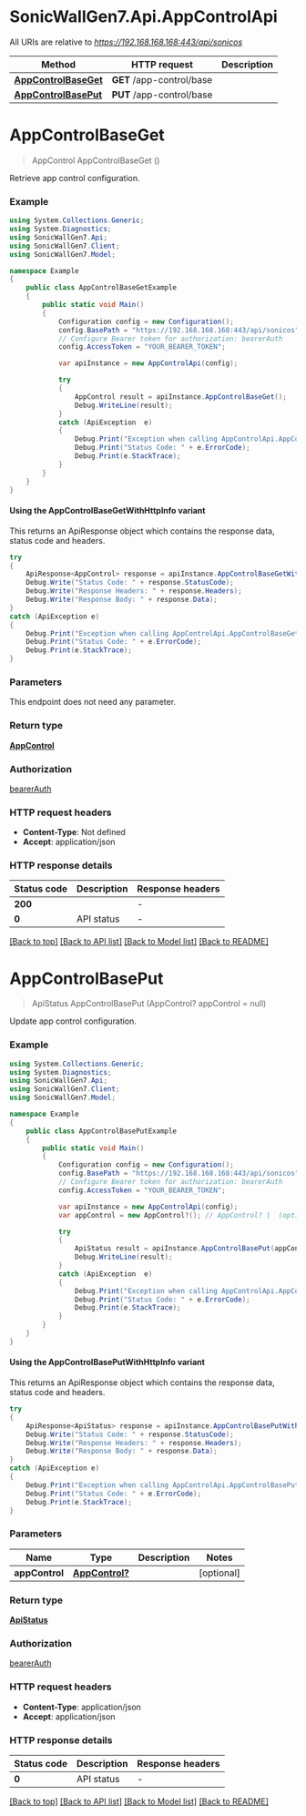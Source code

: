 # SonicWallGen7.Api.AppControlApi

All URIs are relative to *https://192.168.168.168:443/api/sonicos*

| Method | HTTP request | Description |
|--------|--------------|-------------|
| [**AppControlBaseGet**](AppControlApi.md#appcontrolbaseget) | **GET** /app-control/base |  |
| [**AppControlBasePut**](AppControlApi.md#appcontrolbaseput) | **PUT** /app-control/base |  |

<a id="appcontrolbaseget"></a>
# **AppControlBaseGet**
> AppControl AppControlBaseGet ()



Retrieve app control configuration.

### Example
```csharp
using System.Collections.Generic;
using System.Diagnostics;
using SonicWallGen7.Api;
using SonicWallGen7.Client;
using SonicWallGen7.Model;

namespace Example
{
    public class AppControlBaseGetExample
    {
        public static void Main()
        {
            Configuration config = new Configuration();
            config.BasePath = "https://192.168.168.168:443/api/sonicos";
            // Configure Bearer token for authorization: bearerAuth
            config.AccessToken = "YOUR_BEARER_TOKEN";

            var apiInstance = new AppControlApi(config);

            try
            {
                AppControl result = apiInstance.AppControlBaseGet();
                Debug.WriteLine(result);
            }
            catch (ApiException  e)
            {
                Debug.Print("Exception when calling AppControlApi.AppControlBaseGet: " + e.Message);
                Debug.Print("Status Code: " + e.ErrorCode);
                Debug.Print(e.StackTrace);
            }
        }
    }
}
```

#### Using the AppControlBaseGetWithHttpInfo variant
This returns an ApiResponse object which contains the response data, status code and headers.

```csharp
try
{
    ApiResponse<AppControl> response = apiInstance.AppControlBaseGetWithHttpInfo();
    Debug.Write("Status Code: " + response.StatusCode);
    Debug.Write("Response Headers: " + response.Headers);
    Debug.Write("Response Body: " + response.Data);
}
catch (ApiException e)
{
    Debug.Print("Exception when calling AppControlApi.AppControlBaseGetWithHttpInfo: " + e.Message);
    Debug.Print("Status Code: " + e.ErrorCode);
    Debug.Print(e.StackTrace);
}
```

### Parameters
This endpoint does not need any parameter.
### Return type

[**AppControl**](AppControl.md)

### Authorization

[bearerAuth](../README.md#bearerAuth)

### HTTP request headers

 - **Content-Type**: Not defined
 - **Accept**: application/json


### HTTP response details
| Status code | Description | Response headers |
|-------------|-------------|------------------|
| **200** |  |  -  |
| **0** | API status |  -  |

[[Back to top]](#) [[Back to API list]](../README.md#documentation-for-api-endpoints) [[Back to Model list]](../README.md#documentation-for-models) [[Back to README]](../README.md)

<a id="appcontrolbaseput"></a>
# **AppControlBasePut**
> ApiStatus AppControlBasePut (AppControl? appControl = null)



Update app control configuration.

### Example
```csharp
using System.Collections.Generic;
using System.Diagnostics;
using SonicWallGen7.Api;
using SonicWallGen7.Client;
using SonicWallGen7.Model;

namespace Example
{
    public class AppControlBasePutExample
    {
        public static void Main()
        {
            Configuration config = new Configuration();
            config.BasePath = "https://192.168.168.168:443/api/sonicos";
            // Configure Bearer token for authorization: bearerAuth
            config.AccessToken = "YOUR_BEARER_TOKEN";

            var apiInstance = new AppControlApi(config);
            var appControl = new AppControl?(); // AppControl? |  (optional) 

            try
            {
                ApiStatus result = apiInstance.AppControlBasePut(appControl);
                Debug.WriteLine(result);
            }
            catch (ApiException  e)
            {
                Debug.Print("Exception when calling AppControlApi.AppControlBasePut: " + e.Message);
                Debug.Print("Status Code: " + e.ErrorCode);
                Debug.Print(e.StackTrace);
            }
        }
    }
}
```

#### Using the AppControlBasePutWithHttpInfo variant
This returns an ApiResponse object which contains the response data, status code and headers.

```csharp
try
{
    ApiResponse<ApiStatus> response = apiInstance.AppControlBasePutWithHttpInfo(appControl);
    Debug.Write("Status Code: " + response.StatusCode);
    Debug.Write("Response Headers: " + response.Headers);
    Debug.Write("Response Body: " + response.Data);
}
catch (ApiException e)
{
    Debug.Print("Exception when calling AppControlApi.AppControlBasePutWithHttpInfo: " + e.Message);
    Debug.Print("Status Code: " + e.ErrorCode);
    Debug.Print(e.StackTrace);
}
```

### Parameters

| Name | Type | Description | Notes |
|------|------|-------------|-------|
| **appControl** | [**AppControl?**](AppControl?.md) |  | [optional]  |

### Return type

[**ApiStatus**](ApiStatus.md)

### Authorization

[bearerAuth](../README.md#bearerAuth)

### HTTP request headers

 - **Content-Type**: application/json
 - **Accept**: application/json


### HTTP response details
| Status code | Description | Response headers |
|-------------|-------------|------------------|
| **0** | API status |  -  |

[[Back to top]](#) [[Back to API list]](../README.md#documentation-for-api-endpoints) [[Back to Model list]](../README.md#documentation-for-models) [[Back to README]](../README.md)

